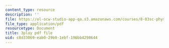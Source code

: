 ```yaml
---
content_type: resource
description: ''
file: https://ol-ocw-studio-app-qa.s3.amazonaws.com/courses/8-03sc-physics-iii-vibrations-and-waves-fall-2016/c8d33069eab029b01ebf196bb4298644_FY6iXM9X5Fo.pdf
file_type: application/pdf
resourcetype: Document
title: 3play pdf file
uid: c8d33069-eab0-29b0-1ebf-196bb4298644
---
```

